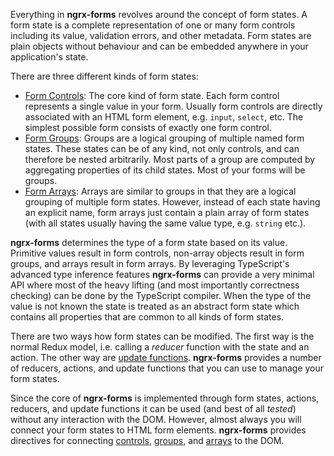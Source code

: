 Everything in **ngrx-forms** revolves around the concept of form states. A form state is a complete representation of one or many form controls including its value, validation errors, and other metadata. Form states are plain objects without behaviour and can be embedded anywhere in your application's state.

There are three different kinds of form states:

* [Form Controls](form-controls.md): The core kind of form state. Each form control represents a single value in your form. Usually form controls are directly associated with an HTML form element, e.g. `input`, `select`, etc. The simplest possible form consists of exactly one form control.
* [Form Groups](form-groups.md): Groups are a logical grouping of multiple named form states. These states can be of any kind, not only controls, and can therefore be nested arbitrarily. Most parts of a group are computed by aggregating properties of its child states. Most of your forms will be groups.
* [Form Arrays](form-arrays.md): Arrays are similar to groups in that they are a logical grouping of multiple form states. However, instead of each state having an explicit name, form arrays just contain a plain array of form states (with all states usually having the same value type, e.g. `string` etc.).

**ngrx-forms** determines the type of a form state based on its value. Primitive values result in form controls, non-array objects result in form groups, and arrays result in form arrays. By leveraging TypeScript's advanced type inference features **ngrx-forms** can provide a very minimal API where most of the heavy lifting (and most importantly correctness checking) can be done by the TypeScript compiler. When the type of the value is not known the state is treated as an abstract form state which contains all properties that are common to all kinds of form states.

There are two ways how form states can be modified. The first way is the normal Redux model, i.e. calling a _reducer_ function with the state and an action. The other way are [update functions](updating-the-state.md). **ngrx-forms** provides a number of reducers, actions, and update functions that you can use to manage your form states.

Since the core of **ngrx-forms** is implemented through form states, actions, reducers, and update functions it can be used (and best of all _tested_) without any interaction with the DOM. However, almost always you will connect your form states to HTML form elements. **ngrx-forms** provides directives for connecting [controls](form-controls.md#connecting-to-the-dom), [groups](form-groups.md#connecting-to-the-dom), and [arrays](form-arrays.md#connecting-to-the-dom) to the DOM.
